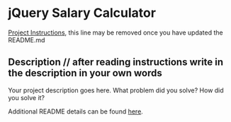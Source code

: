 # jQuery Salary Calculator

[Project Instructions](./INSTRUCTIONS.md), this line may be removed once you have updated the README.md

## Description // after reading instructions write in the description in your own words

Your project description goes here. What problem did you solve? How did you solve it?

Additional README details can be found [here](https://github.com/PrimeAcademy/github-finalization-assignment).